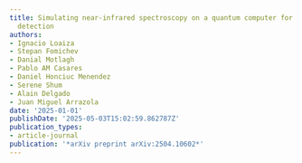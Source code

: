 ```yaml
---
title: Simulating near-infrared spectroscopy on a quantum computer for enhanced chemical
  detection
authors:
- Ignacio Loaiza
- Stepan Fomichev
- Danial Motlagh
- Pablo AM Casares
- Daniel Honciuc Menendez
- Serene Shum
- Alain Delgado
- Juan Miguel Arrazola
date: '2025-01-01'
publishDate: '2025-05-03T15:02:59.862787Z'
publication_types:
- article-journal
publication: '*arXiv preprint arXiv:2504.10602*'
---
```

